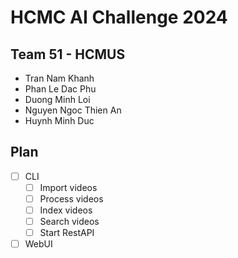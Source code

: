 # HCMC AI Challenge 2024

## Team 51 - HCMUS

- Tran Nam Khanh
- Phan Le Dac Phu
- Duong Minh Loi
- Nguyen Ngoc Thien An
- Huynh Minh Duc

## Plan

- [ ] CLI
  - [ ] Import videos
  - [ ] Process videos
  - [ ] Index videos
  - [ ] Search videos
  - [ ] Start RestAPI
- [ ] WebUI
